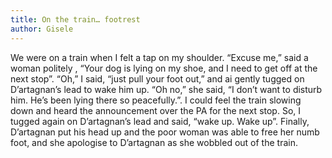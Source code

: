 ```yaml
---
title: On the train… footrest
author: Gisele
---
```


We were on a train when I felt a tap on my shoulder. “Excuse me,” said a woman politely , “Your dog is lying on my shoe, and I need to get off at the next stop”. “Oh,” I said, “just pull your foot out,” and ai gently tugged on D’artagnan’s lead to wake him up. “Oh no,” she said, “I don’t want to disturb him. He’s been lying there so peacefully.”. I could feel the train slowing down and heard the announcement over the PA for the next stop. So, I tugged again on D’artagnan’s lead and said, “wake up. Wake up”. Finally, D’artagnan put his head up and the poor woman was able to free her numb foot, and she apologise to D’artagnan as she wobbled out of the train.
